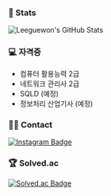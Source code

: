 ### 🏅 Stats
![Leeguewon's GitHub Stats](https://github-readme-stats.vercel.app/api?username=Leeguewon&bg_color=180,000000,&title_color=000000&text_color=000000)

### 💻 자격증
- 컴퓨터 활용능력 2급
- 네트워크 관리사 2급
- SQLD (예정)
- 정보처리 산업기사 (예정)

### 🧑‍💻 Contact
[![Instagram Badge](https://img.shields.io/badge/Instagram-E4405F?style=for-the-badge&logo=Instagram&logoColor=white)](https://www.instagram.com/gyuweon_i)

### 🏆 Solved.ac
[![Solved.ac Badge](http://mazassumnida.wtf/api/v2/generate_badge?boj=guewon12)](https://solved.ac/guewon12)
